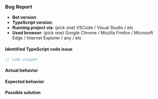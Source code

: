 ### Bug Report

- __Bot version__: 
- __TypeScript version__: 
- __Running project via__: (pick one) VSCode / Visual Studio / etc
- __Used browser__: (pick one) Google Chrome / Mozilla Firefox / Microsoft Edge / Internet Explorer / any / etc

#### Identified TypeScript code issue

```ts
// code snippet
```

#### Actual behavior



#### Expected behavior


<!-- optional -->

#### Possible solution


